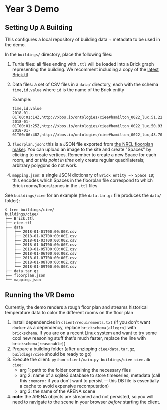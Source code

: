 # Year 3 Demo

## Setting Up A Building

This configures a local repository of building data + metadata to be used in the demo.

In the `buildings/` directory, place the following files:

1. Turtle files: all files ending with `.ttl` will be loaded into a Brick graph representing the building. We recomment including a copy of the [latest Brick.ttl](https://github.com/BrickSchema/Brick/releases/download/nightly/Brick.ttl)
2. Data files: a set of CSV files in a `data/` directory, each with the schema `time,id,value` where `id` is the name of the Brick entity

    Example:
    
    ```
    time,id,value
    2018-01-01T00:01:14Z,http://xbos.io/ontologies/ciee#hamilton_0022_lux,51.22030245859585
    2018-01-01T00:01:25Z,http://xbos.io/ontologies/ciee#hamilton_0022_lux,50.93317300259406
    2018-01-01T00:06:48Z,http://xbos.io/ontologies/ciee#hamilton_0022_lux,43.706769339198765
    ```
    
3. `floorplan.json`: this is a JSON file exported from [the NREL floorplan maker](https://nrel.github.io/floorspace.js/). You can upload an image to the site and create "Spaces" by clicking to create vertices. Remember to create a new Space for each room, and *at this point in time* only create regular quadrilaterals; arbitrary polygons do not work.
4. `mapping.json`: a single JSON dictionary of `Brick entity => Space ID`; this encodes which Spaces in the floorplan file correspond to which Brick rooms/floors/zones in the `.ttl` files

See `buildings/ciee` for an example (the `data.tar.gz` file produces the `data/` folder):

```
$ tree buildings/ciee/
buildings/ciee/
├── Brick.ttl
├── ciee.ttl
├── data
│   ├── 2018-01-01T00:00:00Z.csv
│   ├── 2018-01-02T00:00:00Z.csv
│   ├── 2018-01-03T00:00:00Z.csv
│   ├── 2018-01-04T00:00:00Z.csv
│   ├── 2018-01-05T00:00:00Z.csv
│   ├── 2018-01-06T00:00:00Z.csv
│   ├── 2018-01-07T00:00:00Z.csv
│   ├── 2018-01-08T00:00:00Z.csv
│   └── 2018-01-09T00:00:00Z.csv
├── data.tar.gz
├── floorplan.json
└── mapping.json
```

## Running the VR Demo

Currently, the demo renders a rough floor plan and streams historical temperature data to color the different rooms on the floor plan

1. Install dependencies in `client/requirements.txt` (if you don't want
   `docker` as a dependency, replace `brickschema[allegro]` with `brickschema`.
   If you are on a recent Linux system and want to try some cool new reasoning
   stuff that's much faster, replace the line with `brickschema[reasonable]`)
2. Prepare a building folder (after unzipping `ciee/data.tar.gz`,
   `buildings/ciee` should be ready to go)
3. Execute the client: `python client/main.py buildings/ciee ciee.db ciee`:
    - arg 1: path to the folder containing the necessary files
    - arg 2: name of a sqlite3 database to store timeseries, metadata (call
      this `:memory:` if you don't want to persist -- this DB file is
      essentially a cache to avoid expensive recomputation)
    - arg 3: the name of the ARENA scene
4. **note**: the ARENA objects are streamed and not persisted, so you will need
   to navigate to the scene in your browser *before* starting the client.
